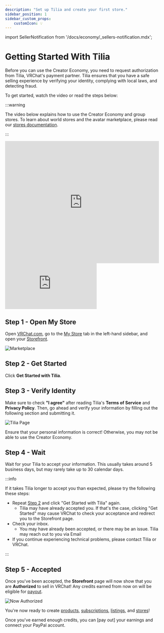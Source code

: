 ```yaml
---
description: "Set up Tilia and create your first store."
sidebar_position: 1
sidebar_custom_props:
    customIcon: 💡
---
```


import SellerNotification from '/docs/economy/_sellers-notification.mdx';

# Getting Started With Tilia

<SellerNotification/>

Before you can use the Creator Economy, you need to request authorization from Tilia, VRChat's payment partner. Tilia ensures that you have a safe selling experience by verifying your identity, complying with local laws, and detecting fraud.

To get started, watch the video or read the steps below:

:::warning

The video below explains how to use the Creator Economy and group stores. To learn about world stores and the avatar marketplace, please read our [stores documentation](/economy/store/).

:::

<iframe
    width="100%"
    height="400"
    src="https://www.youtube.com/embed/NuRPDYrYhSM?si=NZblzqFKR7r1OG0E"
    title="YouTube video player"
    frameborder="0"
    allow="clipboard-write; encrypted-media; picture-in-picture; web-share" allowfullscreen>
</iframe>

<div class="video-container">
    <iframe src="https://www.youtube.com/embed/NuRPDYrYhSM?si=NZblzqFKR7r1OG0E" title="VRChat Creator Companion" frameborder="0" allow="encrypted-media; gyroscope; web-share" allowfullscreen></iframe>
</div>

## Step 1 - Open My Store

Open [VRChat.com](https://vrchat.com/home), go to the [My Store](https://vrchat.com/home/marketplace/) tab in the left-hand sidebar, and open your [Storefront](https://vrchat.com/home/marketplace/storefront).

![Marketplace](/img/economy/GettingStarted-Marketplace.png "Navigate to the Storefront Tab")

## Step 2 - Get Started

Click **Get Started with Tilia**.

## Step 3 - Verify Identity

Make sure to check **"I agree"** after reading Tilia's **Terms of Service** and **Privacy Policy**. Then, go ahead and verify your information by filling out the following section and submitting it.

![Tilia Page](/img/economy/GettingStarted-Tilia.png "Reviewing Tilia's terms and verifying information.")

Ensure that your personal information is correct! Otherwise, you may not be able to use the Creator Economy.

## Step 4 - Wait

Wait for your Tilia to accept your information. This usually takes around 5 business days, but may rarely take up to 30 calendar days.

:::info

If it takes Tilia longer to accept you than expected, please try the following these steps:

- Repeat [Step 2](#step-2---get-started) and click "Get Started with Tilia" again.
	- Tilia may have already accepted you. If that's the case, clicking "Get Started" may cause VRChat to check your acceptance and redirect you to the Storefront page.
- Check your inbox.
	- You may have already been accepted, or there may be an issue. Tilia may reach out to you via Email 
- If you continue experiencing technical problems, please contact Tilia or VRChat.

:::

## Step 5 - Accepted

Once you've been accepted, the **Storefront** page will now show that you are **Authorized** to sell in VRChat! Any credits earned from now on will be eligible for [payout](/economy/payout). 

![Now Authorized](/img/economy/GettingStarted-Storefront-Authorized.png "Authorized to sell in VRChat")

You're now ready to create [products](./products), [subscriptions](./subscriptions), [listings](./listings), and [stores](./store)!

Once you've earned enough credits, you can [pay out] your earnings and connect your PayPal account. 